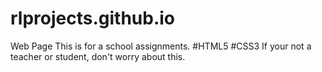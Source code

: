 # rlprojects.github.io
Web Page
This is for a school assignments.
#HTML5
#CSS3
If your not a teacher or student, don't worry about this. 
